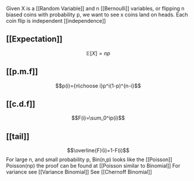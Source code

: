 
Given X is a  [[Random Variable]] and n [[Bernoulli]] variables, or flipping n biased coins with probability p, we want to see x coins land on heads. Each coin flip is independent [[independence]]
## [[Expectation]]
$$\mathbb{E}[X] = np$$
## [[p.m.f]]
$$p(i)={n\choose i}p^i(1-p)^{n-i}$$
## [[c.d.f]]
$$F(i)=\sum_0^ip(i)$$
## [[tail]] 
$$\overline{F}(i)=1-F(i)$$
For large n, and small probability p, Bin(n,p) looks like the [[Poisson]] Poisson(np) the proof can be found at [[Poisson similar to Binomial]]
For variance see [[Variance Binomial]]
See [[Chernoff Binomial]]

